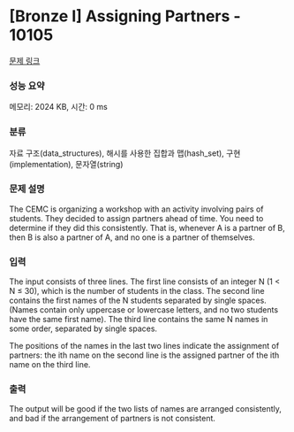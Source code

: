 # [Bronze I] Assigning Partners - 10105 

[문제 링크](https://www.acmicpc.net/problem/10105) 

### 성능 요약

메모리: 2024 KB, 시간: 0 ms

### 분류

자료 구조(data_structures), 해시를 사용한 집합과 맵(hash_set), 구현(implementation), 문자열(string)

### 문제 설명

<p>The CEMC is organizing a workshop with an activity involving pairs of students. They decided to assign partners ahead of time. You need to determine if they did this consistently. That is, whenever A is a partner of B, then B is also a partner of A, and no one is a partner of themselves.</p>

### 입력 

 <p>The input consists of three lines. The first line consists of an integer N (1 < N ≤ 30), which is the number of students in the class. The second line contains the first names of the N students separated by single spaces. (Names contain only uppercase or lowercase letters, and no two students have the same first name). The third line contains the same N names in some order, separated by single spaces.</p>

<p>The positions of the names in the last two lines indicate the assignment of partners: the ith name on the second line is the assigned partner of the ith name on the third line.</p>

### 출력 

 <p>The output will be good if the two lists of names are arranged consistently, and bad if the arrangement of partners is not consistent.</p>


